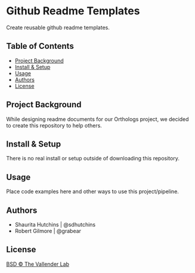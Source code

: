 
Github Readme Templates
=============

<!-- ![banner]() -->
<!-- ![badge]() -->
<!-- ![badge]() -->
Create reusable github readme templates.

Table of Contents
-----------------

-   [Project Background](#project-background)
-   [Install & Setup](#install-&-setup)
-   [Usage](#usage)
-   [Authors](#authors)
-   [License](#license)

Project Background
----------

While designing readme documents for our Orthologs project, we decided to create this repository to help others.


Install & Setup
---------------

There is no real install or setup outside of downloading this repository.


Usage
-----

Place code examples here and other ways to use this project/pipeline.



Authors
-------

* Shaurita Hutchins | @sdhutchins
* Robert Gilmore | @grabear


License
-------

[BSD © The Vallender Lab](LICENSE)

